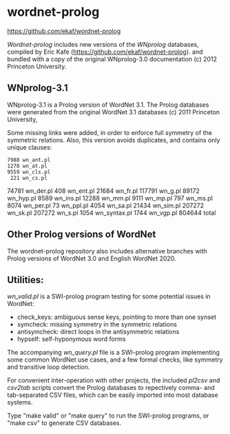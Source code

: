 # wordnet-prolog

https://github.com/ekaf/wordnet-prolog

*Wordnet-prolog* includes new versions of the _WNprolog_ databases,
compiled by Eric Kafe (https://github.com/ekaf/wordnet-prolog).
and bundled with a copy of the original WNprolog-3.0 documentation
(c) 2012 Princeton University.

## WNprolog-3.1

WNprolog-3.1 is a Prolog version of WordNet 3.1.
The Prolog databases were generated from the original
WordNet 3.1 databases (c) 2011 Princeton University,

Some missing links were added, in order to enforce full
symmetry of the symmetric relations. Also, this version
avoids duplicates, and contains only unique clauses:

    7988 wn_ant.pl
    1278 wn_at.pl
    9559 wn_cls.pl
     221 wn_cs.pl
   74781 wn_der.pl
     408 wn_ent.pl
   21684 wn_fr.pl
  117791 wn_g.pl
   89172 wn_hyp.pl
    8589 wn_ins.pl
   12288 wn_mm.pl
    9111 wn_mp.pl
     797 wn_ms.pl
    8074 wn_per.pl
      73 wn_ppl.pl
    4054 wn_sa.pl
   21434 wn_sim.pl
  207272 wn_sk.pl
  207272 wn_s.pl
    1054 wn_syntax.pl
    1744 wn_vgp.pl
  804644 total

## Other Prolog versions of WordNet

The wordnet-prolog repository also includes alternative branches
with Prolog versions of WordNet 3.0 and English WordNet 2020.

## Utilities:

_wn_valid.pl_ is a SWI-prolog program testing for some potential issues in WordNet:

- check_keys: ambiguous sense keys, pointing to more than one synset
- symcheck: missing symmetry in the symmetric relations
- antisymcheck: direct loops in the antisymmetric relations
- hypself: self-hyponymous word forms

The accompanying _wn_query.pl_ file is a SWI-prolog program
implementing some common WordNet use cases, and a few formal checks,
like symmetry and transitive loop detection.

For convenient inter-operation with other projects, the included  _pl2csv_ and _csv2tab_ scripts
convert the Prolog databases to repectively comma- and tab-separated CSV files, 
which can be easily imported into most database systems.

Type "make valid" or "make query" to run the SWI-prolog programs,
or "make csv" to generate CSV databases.
